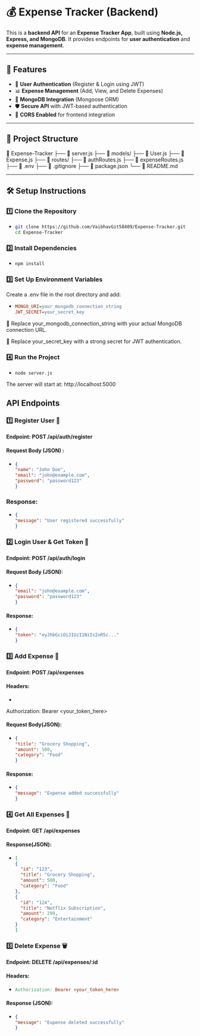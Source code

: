 # 💰 Expense Tracker (Backend)

This is a **backend API** for an **Expense Tracker App**, built using **Node.js, Express, and MongoDB**. It provides endpoints for **user authentication** and **expense management**.

---

## 🚀 Features
- 🔐 **User Authentication** (Register & Login using JWT)
- 📊 **Expense Management** (Add, View, and Delete Expenses)
- 💾 **MongoDB Integration** (Mongoose ORM)
- 🛡️ **Secure API** with JWT-based authentication
- 🔄 **CORS Enabled** for frontend integration

---

## 📂 Project Structure
📁 Expense-Tracker 
├── 📄 server.js 
├── 📂 models/ 
      ├── 📄 User.js 
      ├── 📄 Expense.js 
├── 📂 routes/ 
      ├── 📄 authRoutes.js 
      ├── 📄 expenseRoutes.js 
├── 📄 .env 
├── 📄 .gitignore 
├── 📄 package.json 
└── 📄 README.md


---

## 🛠 Setup Instructions

### **1️⃣ Clone the Repository**
- ```bash
  git clone https://github.com/VaibhavGit58409/Expense-Tracker.git
  cd Expense-Tracker

### **2️⃣ Install Dependencies**
- ```bash
  npm install

### **3️⃣ Set Up Environment Variables**

Create a .env file in the root directory and add:
- ```ini
  MONGO_URI=your_mongodb_connection_string
  JWT_SECRET=your_secret_key


🔹 Replace your_mongodb_connection_string with your actual MongoDB connection URL. 

🔹 Replace your_secret_key with a strong secret for JWT authentication.

### **4️⃣ Run the Project**
- ```bash
  node server.js

The server will start at: http://localhost:5000

## API Endpoints

### **1️⃣ Register User 📝**

#### **Endpoint: POST /api/auth/register**
#### **Request Body (JSON)** :
- ```json
  {
  "name": "John Doe",
  "email": "john@example.com",
  "password": "password123"
  }

### **Response**:
- ```json
  {
  "message": "User registered successfully"
  }

### **2️⃣ Login User & Get Token 🔑**

#### **Endpoint: POST /api/auth/login**
#### **Request Body (JSON)**:
- ```json
  {
  "email": "john@example.com",
  "password": "password123"
  }


#### **Response**:
- ```json
  {
  "token": "eyJhbGciOiJIUzI1NiIsInR5c..."
  }

### **3️⃣ Add Expense 💸**

#### **Endpoint: POST /api/expenses**
#### **Headers**:
- ```makefile
Authorization: Bearer <your_token_here>

#### **Request Body(JSON)**:
- ```json
  {
  "title": "Grocery Shopping",
  "amount": 500,
  "category": "Food"
  }

#### **Response**:
- ```json
  {
  "message": "Expense added successfully"
  }


### **4️⃣ Get All Expenses 📜**

#### **Endpoint: GET /api/expenses**
#### **Response(JSON)**:
- ```json
  [
  {
    "id": "123",
    "title": "Grocery Shopping",
    "amount": 500,
    "category": "Food"
  },
  {
    "id": "124",
    "title": "Netflix Subscription",
    "amount": 299,
    "category": "Entertainment"
  }
  ]

### **5️⃣ Delete Expense 🗑️**

#### **Endpoint: DELETE /api/expenses/:id**
#### **Headers**:
- ```makefile
  Authorization: Bearer <your_token_here>

#### **Response (JSON)**:
- ```json
  {
  "message": "Expense deleted successfully"
  }






